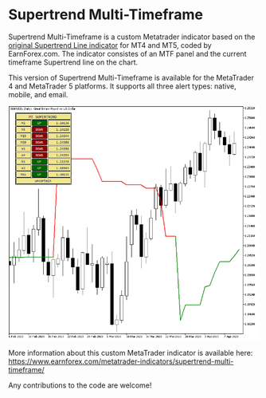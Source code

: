 # Supertrend Multi-Timeframe

Supertrend Multi-Timeframe is a custom Metatrader indicator based on the [original Supertrend Line indicator](https://www.earnforex.com/metatrader-indicators/supertrend/) for MT4 and MT5, coded by EarnForex.com. The indicator consistes of an MTF panel and the current timeframe Supertrend line on the chart.

This version of Supertrend Multi-Timeframe is available for the MetaTrader 4 and MetaTrader 5 platforms. It supports all three alert types: native, mobile, and email.

![Supertrend Multi-Timeframe is showing mixed signals for the GBP/USD pair.](https://github.com/EarnForex/Supertrend-Multi-Timeframe/blob/main/README_Images/supertrend-mtf-example-gbpusd.png)

More information about this custom MetaTrader indicator is available here: https://www.earnforex.com/metatrader-indicators/supertrend-multi-timeframe/

Any contributions to the code are welcome!
